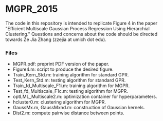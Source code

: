 # MGPR_2015

The code in this repository is intended to replicate Figure 4 in the paper "Efficient Multiscale Gaussian Process Regression Using Hierarchial Clustering." Questions and concerns about the code should be directed towards Ze Jia Zhang (zzejia at umich dot edu).

### Files
* MGPR.pdf: preprint PDF version of the paper.
* Figure4.m: script to produce the desired figure.
* Train_Kern_Std.m: training algorithm for standard GPR.
* Test_Kern_Std.m: testing algorithm for standard GPR.
* Train_fd_Multiscale_F1i.m: training algorithm for MGPR.
* Test_fd_Multiscale_F1c.m: testing algorithm for MGPR.
* optLML_Multiscale2.m: optimization container for hyperparameters.
* hcluster0.m: clustering algorithm for MGPR.
* GaussMx.m, GaussMxnd.m: construction of Gaussian kernels.
* Dist2.m: compute pairwise distance between points.

